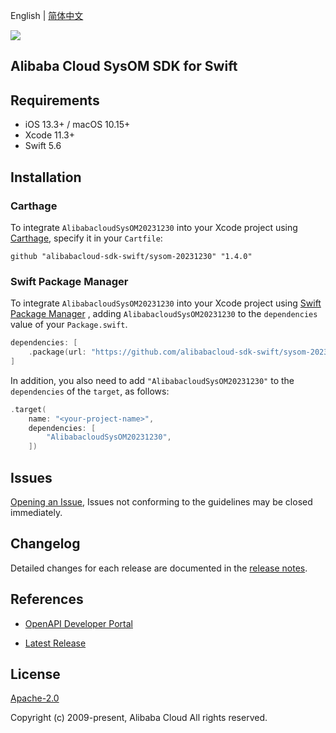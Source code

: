 English | [简体中文](README-CN.md)

![](https://aliyunsdk-pages.alicdn.com/icons/AlibabaCloud.svg)

## Alibaba Cloud SysOM SDK for Swift

## Requirements

- iOS 13.3+ / macOS 10.15+
- Xcode 11.3+
- Swift 5.6

## Installation

### Carthage

To integrate `AlibabacloudSysOM20231230` into your Xcode project using [Carthage](https://github.com/Carthage/Carthage), specify it in your `Cartfile`:

```ogdl
github "alibabacloud-sdk-swift/sysom-20231230" "1.4.0"
```

### Swift Package Manager

To integrate `AlibabacloudSysOM20231230` into your Xcode project using [Swift Package Manager](https://swift.org/package-manager/) , adding `AlibabacloudSysOM20231230` to the `dependencies` value of your `Package.swift`.

```swift
dependencies: [
    .package(url: "https://github.com/alibabacloud-sdk-swift/sysom-20231230.git", from: "1.4.0")
]
```

In addition, you also need to add `"AlibabacloudSysOM20231230"` to the `dependencies` of the `target`, as follows:

```swift
.target(
    name: "<your-project-name>",
    dependencies: [
        "AlibabacloudSysOM20231230",
    ])
```

## Issues

[Opening an Issue](https://github.com/alibabacloud-sdk-swift/sysom-20231230/issues/new), Issues not conforming to the guidelines may be closed immediately.

## Changelog

Detailed changes for each release are documented in the [release notes](./ChangeLog.txt).

## References

* [OpenAPI Developer Portal](https://next.api.alibabacloud.com/home)
- [Latest Release](https://github.com/alibabacloud-sdk-swift/sysom-20231230)

## License

[Apache-2.0](http://www.apache.org/licenses/LICENSE-2.0)

Copyright (c) 2009-present, Alibaba Cloud All rights reserved.
